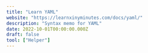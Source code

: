 ```yaml
---
title: "Learn YAML"
website: "https://learnxinyminutes.com/docs/yaml/"
description: "Syntax memo for YAML"
date: 2022-10-01T00:00:00.000Z
draft: false
tool: ["Helper"]
---
```

